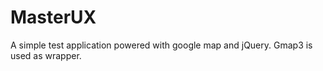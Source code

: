 MasterUX
========

A simple test application powered with google map and jQuery. Gmap3 is used as wrapper. 